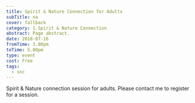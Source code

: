 ```yaml
---
title: Spirit & Nature Connection for Adults
subTitle: na
cover: fallback
category: 1.Spirit & Nature Connection
abstract: Page abstract.
date: 2018-07-16
fromTime: 3.00pm
toTime: 5.00pm
type: event
cost: Free
tags:
  - snc
---
```


Spirit & Nature connection session for adults. Please contact me to register for a session.

